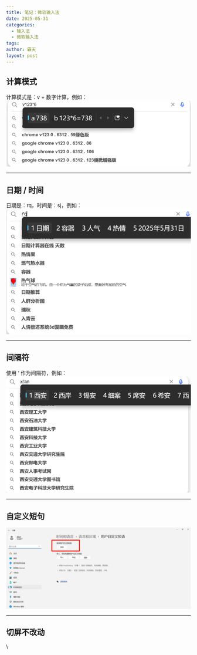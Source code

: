 ```yaml
---
title: 笔记：微软输入法
date: 2025-05-31
categories:
  - 输入法
  - 微软输入法
tags: 
author: 霸天
layout: post
---
```

## 计算模式

计算模式是：v + 数字计算，例如：
![](source/_posts/笔记：微软输入法/image-20250531121411953.png)

----


## 日期 / 时间

日期是：rq，时间是：sj，例如：
![](source/_posts/笔记：微软输入法/image-20250531121506786.png)

---


## 间隔符

使用 ‘ 作为间隔符，例如：
![](source/_posts/笔记：微软输入法/image-20250531121544947.png)

---


## 自定义短句

![](source/_posts/笔记：微软输入法/image-20250531122053154.png)

---


## 切屏不改动

\